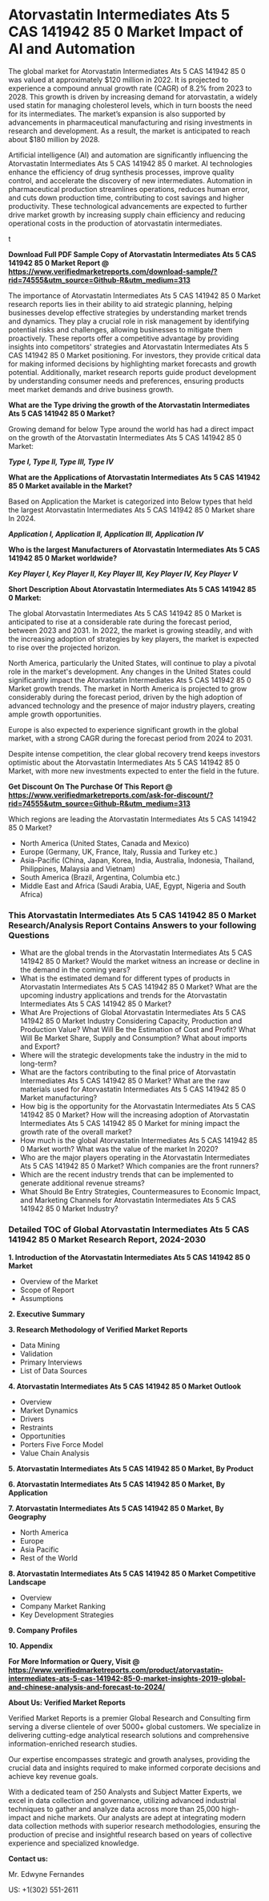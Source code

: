 <meta name="title" content="Global Atorvastatin Intermediates Ats 5 CAS 141942 85 0 Market Impact of AI and Automation"><meta name="description" content="The global market for Atorvastatin Intermediates Ats 5 CAS 141942 85 0 was valued at approximately $120 million in 2022. It is projected to experience a compound annua"><meta name="title" content="Atorvastatin Intermediates Ats 5 CAS 141942 85 0 Market Size, Share, Scope, Trends, Growth, Opportunities, Analysis, Forecast"><h1>Atorvastatin Intermediates Ats 5 CAS 141942 85 0 Market Impact of AI and Automation</h1><p>The global market for Atorvastatin Intermediates Ats 5 CAS 141942 85 0 was valued at approximately $120 million in 2022. It is projected to experience a compound annual growth rate (CAGR) of 8.2% from 2023 to 2028. This growth is driven by increasing demand for atorvastatin, a widely used statin for managing cholesterol levels, which in turn boosts the need for its intermediates. The market’s expansion is also supported by advancements in pharmaceutical manufacturing and rising investments in research and development. As a result, the market is anticipated to reach about $180 million by 2028.</p><p>Artificial intelligence (AI) and automation are significantly influencing the Atorvastatin Intermediates Ats 5 CAS 141942 85 0 market. AI technologies enhance the efficiency of drug synthesis processes, improve quality control, and accelerate the discovery of new intermediates. Automation in pharmaceutical production streamlines operations, reduces human error, and cuts down production time, contributing to cost savings and higher productivity. These technological advancements are expected to further drive market growth by increasing supply chain efficiency and reducing operational costs in the production of atorvastatin intermediates.</p>t</p><p id="" class=""><strong>Download Full PDF Sample Copy of Atorvastatin Intermediates Ats 5 CAS 141942 85 0 Market Report @ <a href="https://www.verifiedmarketreports.com/download-sample/?rid=74555&utm_source=Github-R&utm_medium=313" target="_blank">https://www.verifiedmarketreports.com/download-sample/?rid=74555&utm_source=Github-R&utm_medium=313</a></strong></p><p>The importance of&nbsp;Atorvastatin Intermediates Ats 5 CAS 141942 85 0 Market research reports lies in their ability to aid strategic planning, helping businesses develop effective strategies by understanding market trends and dynamics. They play a crucial role in risk management by identifying potential risks and challenges, allowing businesses to mitigate them proactively. These reports offer a competitive advantage by providing insights into competitors' strategies and Atorvastatin Intermediates Ats 5 CAS 141942 85 0 Market positioning. For investors, they provide critical data for making informed decisions by highlighting market forecasts and growth potential. Additionally, market research reports guide product development by understanding consumer needs and preferences, ensuring products meet market demands and drive business growth.</p><p><strong>What are the&nbsp;Type driving the growth of the Atorvastatin Intermediates Ats 5 CAS 141942 85 0 Market?</strong></p><p id="" class="">Growing demand for below Type around the world has had a direct impact on the growth of the Atorvastatin Intermediates Ats 5 CAS 141942 85 0 Market:</p><em><strong>Type I, Type II, Type III, Type IV</strong></em></p><strong>What are the&nbsp;Applications&nbsp;of Atorvastatin Intermediates Ats 5 CAS 141942 85 0 Market available in the Market?</strong></p><p id="" class="">Based on Application the Market is categorized into Below types that held the largest Atorvastatin Intermediates Ats 5 CAS 141942 85 0 Market share In 2024.</p><em><strong>Application I, Application II, Application III, Application IV</strong></em></p><strong>Who is the largest Manufacturers of Atorvastatin Intermediates Ats 5 CAS 141942 85 0 Market worldwide?</strong></p><p><em><strong>Key Player I, Key Player II, Key Player III, Key Player IV, Key Player V</strong></em></p><p id="" class=""><strong>Short Description About Atorvastatin Intermediates Ats 5 CAS 141942 85 0 Market:</strong></p><p>The global Atorvastatin Intermediates Ats 5 CAS 141942 85 0 Market is anticipated to rise at a considerable rate during the forecast period, between 2023 and 2031. In 2022, the market is growing steadily, and with the increasing adoption of strategies by key players, the market is expected to rise over the projected horizon.</p><p>North America, particularly the United States, will continue to play a pivotal role in the market's development. Any changes in the United States could significantly impact the Atorvastatin Intermediates Ats 5 CAS 141942 85 0 Market growth trends. The market in North America is projected to grow considerably during the forecast period, driven by the high adoption of advanced technology and the presence of major industry players, creating ample growth opportunities.</p><p>Europe is also expected to experience significant growth in the global market, with a strong CAGR during the forecast period from 2024 to 2031.</p><p>Despite intense competition, the clear global recovery trend keeps investors optimistic about the Atorvastatin Intermediates Ats 5 CAS 141942 85 0 Market, with more new investments expected to enter the field in the future.</p><p id="" class=""><strong>Get Discount On The Purchase Of This Report @ <a href="https://www.verifiedmarketreports.com/ask-for-discount/?rid=74555&utm_source=Github-R&utm_medium=313" target="_blank">https://www.verifiedmarketreports.com/ask-for-discount/?rid=74555&utm_source=Github-R&utm_medium=313</a></strong></p>Which regions are leading the Atorvastatin Intermediates Ats 5 CAS 141942 85 0 Market?</p><ul><li>North America (United States, Canada and Mexico)</li><li>Europe (Germany, UK, France, Italy, Russia and Turkey etc.)</li><li>Asia-Pacific (China, Japan, Korea, India, Australia, Indonesia, Thailand, Philippines, Malaysia and Vietnam)</li><li>South America (Brazil, Argentina, Columbia etc.)</li><li>Middle East and Africa (Saudi Arabia, UAE, Egypt, Nigeria and South Africa)</li></ul><h3 id="" class="">This Atorvastatin Intermediates Ats 5 CAS 141942 85 0 Market Research/Analysis Report Contains Answers to your following Questions</h3><ul><li>What are the global trends in the Atorvastatin Intermediates Ats 5 CAS 141942 85 0 Market? Would the market witness an increase or decline in the demand in the coming years?</li><li>What is the estimated demand for different types of products in Atorvastatin Intermediates Ats 5 CAS 141942 85 0 Market? What are the upcoming industry applications and trends for the Atorvastatin Intermediates Ats 5 CAS 141942 85 0 Market?</li><li>What Are Projections of Global Atorvastatin Intermediates Ats 5 CAS 141942 85 0 Market Industry Considering Capacity, Production and Production Value? What Will Be the Estimation of Cost and Profit? What Will Be Market Share, Supply and Consumption? What about imports and Export?</li><li>Where will the strategic developments take the industry in the mid to long-term?</li><li>What are the factors contributing to the final price of Atorvastatin Intermediates Ats 5 CAS 141942 85 0 Market? What are the raw materials used for Atorvastatin Intermediates Ats 5 CAS 141942 85 0 Market manufacturing?</li><li>How big is the opportunity for the Atorvastatin Intermediates Ats 5 CAS 141942 85 0 Market? How will the increasing adoption of Atorvastatin Intermediates Ats 5 CAS 141942 85 0 Market for mining impact the growth rate of the overall market?</li><li>How much is the global Atorvastatin Intermediates Ats 5 CAS 141942 85 0 Market worth? What was the value of the market In 2020?</li><li>Who are the major players operating in the Atorvastatin Intermediates Ats 5 CAS 141942 85 0 Market? Which companies are the front runners?</li><li>Which are the recent industry trends that can be implemented to generate additional revenue streams?</li><li>What Should Be Entry Strategies, Countermeasures to Economic Impact, and Marketing Channels for Atorvastatin Intermediates Ats 5 CAS 141942 85 0 Market Industry?</li></ul><h3 id="" class="">Detailed TOC of Global Atorvastatin Intermediates Ats 5 CAS 141942 85 0 Market Research Report, 2024-2030</h3><p id="" class=""><strong>1. Introduction of the Atorvastatin Intermediates Ats 5 CAS 141942 85 0 Market</strong></p><ul><li>Overview of the Market</li><li>Scope of Report</li><li>Assumptions</li></ul><p id="" class=""><strong>2. Executive Summary</strong></p><p id="" class=""><strong>3. Research Methodology of Verified Market Reports</strong></p><ul><li>Data Mining</li><li>Validation</li><li>Primary Interviews</li><li>List of Data Sources</li></ul><p id="" class=""><strong>4. Atorvastatin Intermediates Ats 5 CAS 141942 85 0 Market Outlook</strong></p><ul><li>Overview</li><li>Market Dynamics</li><li>Drivers</li><li>Restraints</li><li>Opportunities</li><li>Porters Five Force Model</li><li>Value Chain Analysis</li></ul><p id="" class=""><strong>5. Atorvastatin Intermediates Ats 5 CAS 141942 85 0 Market, By Product</strong></p><p id="" class=""><strong>6. Atorvastatin Intermediates Ats 5 CAS 141942 85 0 Market, By Application</strong></p><p id="" class=""><strong>7. Atorvastatin Intermediates Ats 5 CAS 141942 85 0 Market, By Geography</strong></p><ul><li>North America</li><li>Europe</li><li>Asia Pacific</li><li>Rest of the World</li></ul><p id="" class=""><strong>8. Atorvastatin Intermediates Ats 5 CAS 141942 85 0 Market Competitive Landscape</strong></p><ul><li>Overview</li><li>Company Market Ranking</li><li>Key Development Strategies</li></ul><p id="" class=""><strong>9. Company Profiles</strong></p><p id="" class=""><strong>10. Appendix</strong></p><p id="" class=""><strong>For More Information or Query, Visit @ <a href="https://www.verifiedmarketreports.com/product/atorvastatin-intermediates-ats-5-cas-141942-85-0-market-insights-2019-global-and-chinese-analysis-and-forecast-to-2024/" target="_blank">https://www.verifiedmarketreports.com/product/atorvastatin-intermediates-ats-5-cas-141942-85-0-market-insights-2019-global-and-chinese-analysis-and-forecast-to-2024/</a></strong></p><p id="" class=""><strong>About Us: Verified Market Reports</strong></p><p id="" class="">Verified Market Reports is a premier Global Research and Consulting firm serving a diverse clientele of over 5000+ global customers. We specialize in delivering cutting-edge analytical research solutions and comprehensive information-enriched research studies.</p><p id="" class="">Our expertise encompasses strategic and growth analyses, providing the crucial data and insights required to make informed corporate decisions and achieve key revenue goals.</p><p id="" class="">With a dedicated team of 250 Analysts and Subject Matter Experts, we excel in data collection and governance, utilizing advanced industrial techniques to gather and analyze data across more than 25,000 high-impact and niche markets. Our analysts are adept at integrating modern data collection methods with superior research methodologies, ensuring the production of precise and insightful research based on years of collective experience and specialized knowledge.</p><p id="" class=""><strong>Contact us:</strong></p><p id="" class="">Mr. Edwyne Fernandes</p><p id="" class="">US: +1(302) 551-2611</p>